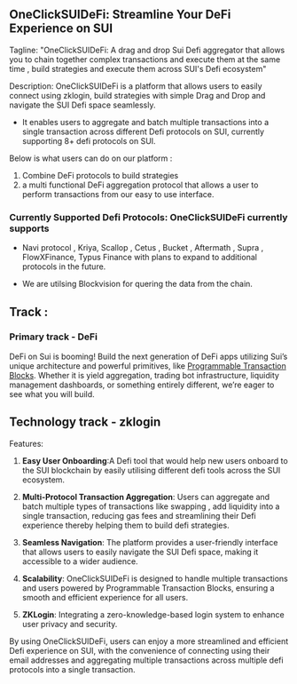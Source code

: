 ## OneClickSUIDeFi: Streamline Your DeFi Experience on SUI

Tagline: "OneClickSUIDeFi: A drag and drop Sui Defi aggregator that allows you to chain together complex transactions and execute them at the same time , build strategies and execute them across SUI's Defi ecosystem"

Description: OneClickSUIDeFi is a platform that allows users to easily connect using zklogin, build strategies with simple Drag and Drop and navigate the SUI Defi space seamlessly. 

- It enables users to aggregate and batch multiple transactions into a single transaction across different Defi protocols on SUI, currently supporting 8+ defi protocols on SUI.

Below is what users can do on our platform :

1. Combine DeFi protocols to build strategies
2. a multi functional DeFi aggregation protocol that allows a user to perform transactions from our easy to use interface.

### **Currently Supported Defi Protocols**: OneClickSUIDeFi currently supports 

- Navi protocol , Kriya, Scallop , Cetus , Bucket , Aftermath , Supra , FlowXFinance, Typus Finance with plans to expand to additional protocols in the future.

- We are utilsing Blockvision for quering the data from the chain.
## Track :

### Primary track - DeFi

DeFi on Sui is booming! Build the next generation of DeFi apps utilizing Sui’s unique architecture and powerful primitives, like [Programmable Transaction Blocks](https://blog.sui.io/programmable-transaction-blocks-explained/). Whether it is yield aggregation, trading bot infrastructure, liquidity management dashboards, or something entirely different, we’re eager to see what you will build.


## Technology track - zklogin 

Features:

1. **Easy User Onboarding**:A Defi tool that would help new users onboard to the SUI blockchain by easily utilising different defi tools across the SUI ecosystem.

2. **Multi-Protocol Transaction Aggregation**: Users can aggregate and batch multiple types of transactions like swapping , add liquidity into a single transaction, reducing gas fees and streamlining their Defi experience thereby helping them to build defi strategies.

3. **Seamless Navigation**: The platform provides a user-friendly interface that allows users to easily navigate the SUI Defi space, making it accessible to a wider audience.

4. **Scalability**: OneClickSUIDeFi is designed to handle multiple transactions and users powered by Programmable Transaction Blocks, ensuring a smooth and efficient experience for all users.

5. **ZKLogin**: Integrating a zero-knowledge-based login system to enhance user privacy and security.

By using OneClickSUIDeFi, users can enjoy a more streamlined and efficient Defi experience on SUI, with the convenience of connecting using their email addresses and aggregating multiple transactions across multiple defi protocols into a single transaction.